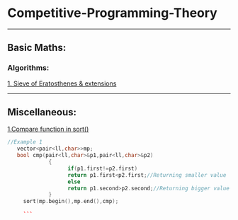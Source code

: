 # Competitive-Programming-Theory
---


## Basic Maths:


### Algorithms:
[1. Sieve of Eratosthenes](https://www.geeksforgeeks.org/sieve-of-eratosthenes/)[ & extensions](https://codeforces.com/blog/entry/22229)


----

## Miscellaneous:


[1.Compare function in sort()](https://stackoverflow.com/questions/597532/how-do-you-structure-your-comparison-functions)

   ```C++
   //Example 1
      vector<pair<ll,char>>mp;
      bool cmp(pair<ll,char>&p1,pair<ll,char>&p2)
                {
                      if(p1.first!=p2.first)
                      return p1.first<p2.first;//Returning smaller value
                      else
                      return p1.second>p2.second;//Returning bigger value
                }
        sort(mp.begin(),mp.end(),cmp);
        
        ```
        
      
            




      
